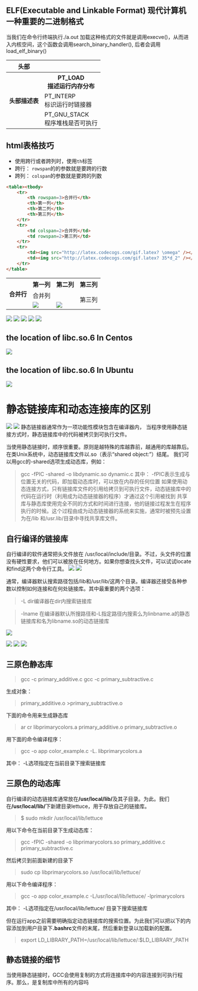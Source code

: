 ## ELF(Executable and Linkable Format) 现代计算机一种重要的二进制格式

当我们在命令行终端执行./a.out 加载这种格式的文件就是调用execve()，从而进入内核空间，这个函数会调用search_binary_handler(), 后者会调用load_elf_binary()

<table>
    <tr>
        <th rowspan="1">头部</th>
		<td>    </td>
    </tr>
    <tr>
		<th rowspan="3">头部描述表</th>
		<th>PT_LOAD<br>描述运行内存分布</th>
	</tr>
	<tr><td>PT_INTERP<br>标识运行时链接器</td></tr>
	<tr><td>PT_GNU_STACK<br>程序堆栈是否可执行</td></tr>
</table>

##  html表格技巧
- 使用跨行或者跨列时，使用`th`标签
-  跨行： `rowspan`的的参数就是要跨的行数
-  跨列： `colspan`的参数就是要跨的列数

```html
<table><tbody>
    <tr>
        <th rowspan=3>合并行</th>
        <th>第一列</th>
        <th>第二列</th>
        <th>第三列</th>
    </tr>
    <tr>
        <td colspan=2>合并列</td>
        <td rowspan=2>第三列</td>
    </tr>
    <tr>
        <td><img src="http://latex.codecogs.com/gif.latex? \omega" /></td>
        <td><img src="http://latex.codecogs.com/gif.latex? 35*d_2" /></td>
    </tr>
</table>  
```
<table><tbody>
    <tr>
        <th rowspan=3>合并行</th>
        <th>第一列</th>
        <th>第二列</th>
        <th>第三列</th>
    </tr>
    <tr>
        <td colspan=2>合并列</td>
        <td rowspan=2>第三列</td>
    </tr>
    <tr>
        <td><img src="http://latex.codecogs.com/gif.latex? \omega" /></td>
        <td><img src="http://latex.codecogs.com/gif.latex? 35*d_2" /></td>
    </tr>
</table>  


![](http://cdn.jsdelivr.net/gh/MaoYuanxing/imgbed/20220306182308.png)
![](http://cdn.jsdelivr.net/gh/MaoYuanxing/imgbed/20220306190334.png)
![](http://cdn.jsdelivr.net/gh/MaoYuanxing/imgbed/20220306190437.png)
![](http://cdn.jsdelivr.net/gh/MaoYuanxing/imgbed/20220306190940.png)
![](http://cdn.jsdelivr.net/gh/MaoYuanxing/imgbed/20220306191010.png)
 ## the location of libc.so.6 In Centos
![](http://cdn.jsdelivr.net/gh/MaoYuanxing/imgbed/20220306192034.png)

 ## the location of libc.so.6 In Ubuntu
 ![](http://cdn.jsdelivr.net/gh/MaoYuanxing/imgbed/20220306192410.png)
 
 # 静态链接库和动态连接库的区别
 ![](http://cdn.jsdelivr.net/gh/MaoYuanxing/imgbed/20220306194256.png)
 ![](http://cdn.jsdelivr.net/gh/MaoYuanxing/imgbed/20220306194407.png)
 静态链接器通常作为一项功能性模块包含在编译器内， 当程序使用静态链接方式时，静态链接库中的代码被拷贝到可执行文件。
 
 当使用静态链接时，顺序很重要。原则是越特殊的库越靠前，越通用的库越靠后。
在类Unix系统中，动态链接库文件以.so（表示“shared object:”）结尾。
我们可以用gcc的-shared选项生成动态库，例如：
>gcc -fPIC -shared -o libdynamic.so dynamic.c
其中：
> -fPIC表示生成与位置无关的代码，即加载动态库时，可以放在内存的任何位置
如果使用动态连接方式，只有链接库文件的引用给拷贝到可执行文件，动态链接库中的代码在运行时（利用成为动态链接器的程序）才通过这个引用被找到
共享库与静态库使用完全不同的方式和时间进行连接，他的链接过程发生在程序执行的时候。这个过程由成为动态链接器的系统来实施，通常时被预先设置为在/lib 和/usr.lib/目录中寻找共享库文件。



## 自行编译的链接库
自行编译的软件通常把头文件放在 /usr/local/include/目录。不过，头文件的位置没有硬性要求，他们可以被放在任何地方。如果你想查找头文件，可以试试locate和find这两个命令行工具。
![](http://cdn.jsdelivr.net/gh/MaoYuanxing/imgbed/20220306200514.png)
![](http://cdn.jsdelivr.net/gh/MaoYuanxing/imgbed/20220306200620.png)

通常，编译器默认搜索路径包括/lib和/usr/lib/这两个目录。编译器还接受各种参数以控制如何连接和在何处链接库。其中最重要的两个选项：
> -L dir编译器在dir内搜索链接库

>-lname 在编译器默认所搜路径和-L指定路径内搜索么为linbname.a的静态链接库和名为libname.so的动态链接库

![](http://cdn.jsdelivr.net/gh/MaoYuanxing/imgbed/20220306201356.png)

![](http://cdn.jsdelivr.net/gh/MaoYuanxing/imgbed/20220306201537.png)
![](http://cdn.jsdelivr.net/gh/MaoYuanxing/imgbed/20220306201817.png)
![](http://cdn.jsdelivr.net/gh/MaoYuanxing/imgbed/20220306202045.png)


## 三原色静态库
 > gcc -c primary_additive.c
 >gcc -c primary_subtractive.c
 
 
 生成对象：
 >primary_additive.o  >primary_subtractive.o


 下面的命令用来生成静态库
 >ar cr libprimarycolors.a primary_additive.o primary_subtractive.o
 
 
 用下面的命令编译程序：
 >gcc -o app color_example.c -L. libprimarycolors.a 
 
 
 其中：
  -L选项指定在当前目录下搜索链接库

  ## 三原色的动态库
  自行编译的动态链接库通常放在<b>/usr/local/lib/</b>及其子目录。为此。我们在<b>/usr/local/lib/</b>下新建目录lettuce，用于存放自己的链接库。
  >$ sudo mkdir /usr/local/lib/lettuce
  
  
  用以下命令在当前目录下生成动态库：
   >gcc -fPIC -shared -o libprimarycolors.so primary_additive.c primary_subtractive.c
   
   
   然后拷贝到前面新建的目录下
   >sudo cp libprimarycolors.so /usr/local/lib/lettuce/
   
   
   用以下命令编译程序：
   >gcc -o app color_example.c -L/usr/local/lib/lettuce/ -lprimarycolors
   
   
   其中：
   -L选项指定在/usr/local/lib/lettuce/ 目录下搜索链接库

   但在运行app之前需要明确指定动态链接库的搜索位置。为此我们可以把以下的内容添加到用户目录下<b>.bashrc</b>文件的末尾，然后重新登录以加载新的配置。
   >export LD_LIBRARY_PATH=/usr/local/lib/lettuce/:$LD_LIBRARY_PATH


## 静态链接的细节
当使用静态链接时，GCC会使用复制的方式将连接库中的内容连接到可执行程序。那么，是复制库中所有的内容吗
